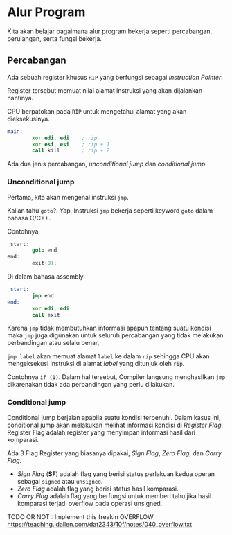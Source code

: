 # Alur Program

Kita akan belajar bagaimana alur program bekerja seperti percabangan, perulangan, serta fungsi bekerja.

## Percabangan
Ada sebuah register khusus `RIP` yang berfungsi sebagai _Instruction Pointer_.

Register tersebut memuat nilai alamat instruksi yang akan dijalankan nantinya.

CPU berpatokan pada `RIP` untuk mengetahui alamat yang akan dieksekusinya.

```asm
main:
        xor edi, edi    ; rip
        xor esi, esi    ; rip + 1
        call kill       ; rip + 2
```

Ada dua jenis percabangan, _unconditional jump_ dan _conditional jump_.


### Unconditional jump

Pertama, kita akan mengenal instruksi `jmp`.

Kalian tahu `goto`?. Yap, Instruksi `jmp` bekerja seperti keyword `goto` dalam bahasa C/C++.

Contohnya

```c
_start:
        goto end
end:
        exit(0);
```

Di dalam bahasa assembly

```asm
_start:
        jmp end
end:
        xor edi, edi
        call exit
```

Karena `jmp` tidak membutuhkan informasi apapun tentang suatu kondisi maka `jmp` juga digunakan untuk seluruh percabangan yang tidak  melakukan perbandingan atau selalu benar,

`jmp label` akan memuat alamat `label` ke dalam `rip` sehingga CPU akan mengeksekusi instruksi di alamat *label* yang ditunjuk oleh `rip`. 

Contohnya `if (1)`. Dalam hal tersebut, Compiler langsung menghasilkan `jmp` dikarenakan tidak ada perbandingan yang perlu dilakukan.

### Conditional jump

Conditional jump berjalan apabila suatu kondisi terpenuhi. Dalam kasus ini, conditional jump akan melakukan melihat informasi kondisi di _Register Flag_. 
Register Flag adalah register yang menyimpan informasi hasil dari komparasi.

Ada 3 Flag Register yang biasanya dipakai, _Sign Flag_, _Zero Flag_, dan _Carry Flag_.


- _Sign Flag_ (**SF**) adalah flag yang berisi status perlakuan kedua operan sebagai `signed` atau `unsigned`. 
- _Zero Flag_ adalah flag yang berisi status hasil komparasi.
- _Carry Flag_ adalah flag yang berfungsi untuk memberi tahu jika hasil komparasi terjadi overflow pada operasi unsigned.

TODO OR NOT : Implement this freakin OVERFLOW https://teaching.idallen.com/dat2343/10f/notes/040_overflow.txt
